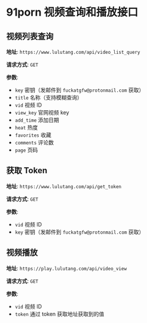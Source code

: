 # 91porn 视频查询和播放接口

## 视频列表查询

**地址**: `https://www.lulutang.com/api/video_list_query`

**请求方式**: `GET`

**参数**:
- `key` 密钥（发邮件到 `fuckatgfw@protonmail.com` 获取）
- `title` 名称（支持模糊查询）
- `vid` 视频 ID
- `view_key` 官网视频 key
- `add_time` 添加日期
- `heat` 热度
- `favorites` 收藏
- `comments` 评论数
- `page` 页码

## 获取 Token

**地址**: `https://www.lulutang.com/api/get_token`

**请求方式**: `GET`

**参数**:

- `vid` 视频 ID
- `key` 密钥（发邮件到 `fuckatgfw@protonmail.com` 获取）

## 视频播放

**地址**: `https://play.lulutang.com/api/video_view`

**请求方式**: `GET`

**参数**:

- `vid` 视频 ID
- `token` 通过 token 获取地址获取到的值
